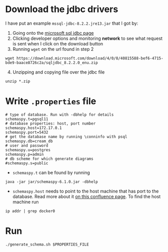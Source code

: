 # Download the jdbc drivers #
I have put an example `mssql-jdbc-8.2.2.jre13.jar` that I got by:
1. Going onto the [microsoft sql jdbc page](https://docs.microsoft.com/en-us/sql/connect/jdbc/download-microsoft-jdbc-driver-for-sql-server?view=sql-server-ver15)
2. Clicking developer options and monitoring **network** to see what request is sent when I click on the download button
3. Running `wget` on the url found in step 2
``` shell
wget https://download.microsoft.com/download/4/0/8/40815588-bef6-4715-bde9-baace8726c2a/sqljdbc_8.2.2.0_enu.zip
```
4. Unzipping and copying file over the jdbc file

``` shell
unzip *.zip
```

# Write `.properties` file #
``` text
# type of database. Run with -dbhelp for details
schemaspy.t=pgsql11
# database properties: host, port number
schemaspy.host=172.17.0.1
schemaspy.port=5432
# get the database name by running \conninfo with psql
schemaspy.db=cream_db
# user and password
schemaspy.u=postgres
schemaspy.p=admin
# db scheme for which generate diagrams
#schemaspy.s=public
```
- `schemaspy.t` can be found by running
``` shell
java -jar jar/schemaspy-6.1.0.jar -dbhelp
```
- `schemaspy.host` needs to point to the host machine that has port to the database. Read more about it [on this confluence page](https://dreamsai.atlassian.net/wiki/spaces/CD/pages/17301813/Docker). To find the host machine run 
``` shell
ip addr | grep docker0
```

# Run #

``` shell
./generate_schema.sh $PROPERTIES_FILE
```
